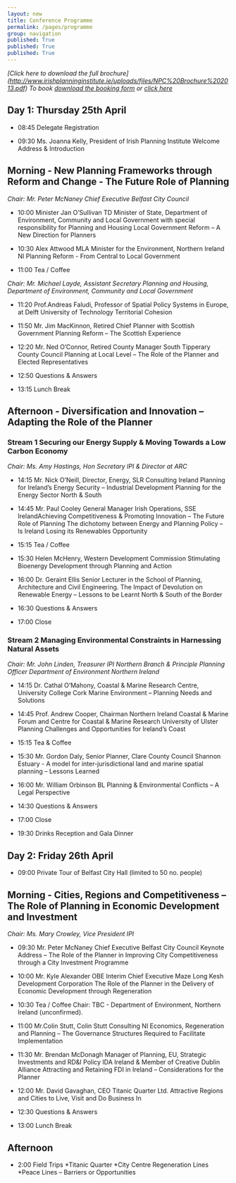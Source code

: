 ```yaml
---
layout: new
title: Conference Programme
permalink: /pages/programme
group: navigation
published: True
published: True
published: True
---
```


*[Click here to download the full brochure] (http://www.irishplanninginstitute.ie/uploads/files/NPC%20Brochure%202013.pdf)
To book [download the booking form](http://www.irishplanninginstitute.ie/uploads/files/Booking%20form%20NPC%202013.pdf) or [click here](http://planningconf13.ipi.ie/pages/registration/)*

## Day 1: Thursday 25th April

*  08:45  Delegate Registration

*  09:30  Ms. Joanna Kelly, President of Irish Planning Institute Welcome Address & Introduction 

## Morning - New Planning Frameworks through Reform and Change - The Future Role of Planning  

*Chair: Mr. Peter McNaney Chief Executive Belfast City Council*   
   
* 10:00 Minister Jan O’Sullivan TD Minister of State, Department of Environment, Community and Local Government with special responsibility for Planning and Housing Local Government Reform – A New Direction for Planners  

* 10:30  Alex Attwood MLA Minister for the Environment, Northern Ireland NI Planning Reform - From Central to Local Government  

* 11:00  Tea / Coffee 

*Chair: Mr. Michael Layde, Assistant Secretary Planning and Housing, Department of Environment, Community and Local Government*

* 11:20 Prof.Andreas Faludi, Professor of Spatial Policy Systems in Europe, at Delft University of Technology Territorial Cohesion  

* 11:50  Mr. Jim MacKinnon, Retired Chief Planner with Scottish Government Planning Reform – The Scottish Experience   

* 12:20 Mr. Ned O’Connor, Retired County Manager South Tipperary County Council Planning at Local Level – The Role of the Planner and Elected Representatives 

* 12:50 Questions & Answers 

* 13:15 Lunch Break   

## Afternoon - Diversification and Innovation – Adapting the Role of the Planner 

### Stream 1 Securing our Energy Supply & Moving Towards a Low Carbon Economy

*Chair: Ms. Amy Hastings, Hon Secretary IPI & Director at ARC*

* 14:15  Mr. Nick O’Neill, Director, Energy, SLR Consulting Ireland Planning for Ireland’s Energy Security – Industrial Development Planning for the Energy Sector North & South

* 14:45  Mr. Paul Cooley General Manager Irish Operations, SSE IrelandAchieving Competitiveness & Promoting Innovation – The Future Role of Planning The dichotomy between Energy and Planning Policy – Is Ireland Losing its Renewables Opportunity     

* 15:15  Tea / Coffee
* 15:30  Helen McHenry, Western Development Commission Stimulating Bioenergy Development through Planning and Action  

* 16:00 Dr. Geraint Ellis Senior Lecturer in the School of Planning, Architecture and Civil Engineering. The Impact of Devolution on Renewable Energy – Lessons to be Learnt North & South of the Border             

* 16:30  Questions & Answers 

* 17:00  Close 

### Stream 2 Managing Environmental Constraints in Harnessing Natural Assets

*Chair:  Mr. John Linden, Treasurer IPI Northern Branch & Principle Planning Officer Department of Environment Northern Ireland*

* 14:15  Dr. Cathal O’Mahony, Coastal & Marine Research Centre, University College Cork Marine Environment – Planning Needs and Solutions   

* 14:45 Prof. Andrew Cooper, Chairman Northern Ireland Coastal & Marine Forum and Centre for Coastal & Marine Research University of Ulster Planning Challenges and Opportunities for Ireland’s Coast  

* 15:15 Tea & Coffee 

* 15:30  Mr. Gordon Daly, Senior Planner, Clare County Council Shannon Estuary  - A model for inter-jurisdictional land and marine spatial planning – Lessons Learned 

* 16:00  Mr. William Orbinson BL Planning & Environmental Conflicts – A Legal Perspective  

* 14:30  Questions & Answers 

* 17:00  Close 

* 19:30	 Drinks Reception and Gala Dinner

## Day 2: Friday 26th April

* 09:00  Private Tour of Belfast City Hall (limited to 50 no. people) 

## Morning - Cities, Regions and Competitiveness – The Role of Planning in Economic Development and Investment 

*Chair: Ms. Mary Crowley, Vice President IPI*

* 09:30                Mr. Peter McNaney Chief Executive Belfast City Council  Keynote Address – The Role of the Planner in Improving City Competitiveness through a City Investment Programme      

* 10:00            Mr. Kyle Alexander OBE Interim Chief Executive Maze Long Kesh Development Corporation The Role of the Planner in the Delivery of Economic Development through Regeneration             
         
* 10:30  Tea / Coffee Chair:  TBC - Department of Environment, Northern Ireland (unconfirmed). 
* 11:00  Mr.Colin Stutt, Colin Stutt Consulting NI Economics, Regeneration and Planning – The Governance Structures Required to Facilitate Implementation  

* 11:30  Mr. Brendan McDonagh Manager of Planning, EU, Strategic Investments and RD&I Policy IDA Ireland & Member of Creative Dublin Alliance Attracting and Retaining FDI in Ireland – Considerations for the Planner     

* 12:00  Mr. David Gavaghan, CEO Titanic Quarter Ltd. Attractive Regions and Cities to Live, Visit and Do Business In

* 12:30  Questions & Answers 

* 13:00  Lunch Break   

## Afternoon  

* 2:00   Field Trips
 *Titanic Quarter
 *City Centre Regeneration Lines
 *Peace Lines – Barriers or Opportunities
